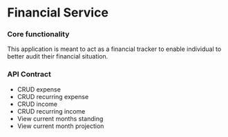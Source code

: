 # Financial Service

### Core functionality
This application is meant to act as a financial tracker to enable individual to better audit their financial situation.

### API Contract
- CRUD expense
- CRUD recurring expense
- CRUD income
- CRUD recurring income
- View current months standing
- View current month projection
